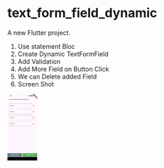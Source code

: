 # text_form_field_dynamic

A new Flutter project.

1. Use statement Bloc
2. Create Dynamic TextFormField
3. Add Validation
4. Add More Field on Button Click
5. We can Delete added Field
6. Screen Shot

<img src="https://github.com/regendraSuman2017/dynamin_text_form_field/blob/main/screenShot/Screenshot_1.jpg" height="150"/>